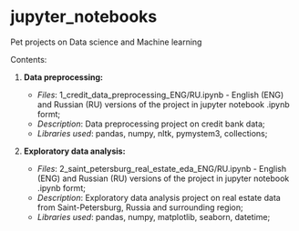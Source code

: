 # jupyter_notebooks
Pet projects on Data science and Machine learning

Contents:

1. **Data preprocessing:**
   - *Files*: 1_credit_data_preprocessing_ENG/RU.ipynb - English (ENG) and Russian (RU) versions of the project in jupyter notebook .ipynb formt;
   - *Description*: Data preprocessing project on credit bank data;
   - *Libraries used*: pandas, numpy, nltk, pymystem3, collections;

2. **Exploratory data analysis:**
   - *Files*: 2_saint_petersburg_real_estate_eda_ENG/RU.ipynb - English (ENG) and Russian (RU) versions of the project in jupyter notebook .ipynb formt;
   - *Description*: Exploratory data analysis project on real estate data from Saint-Petersburg, Russia and surrounding region;
   - *Libraries used*: pandas, numpy, matplotlib, seaborn, datetime;
